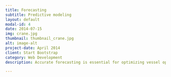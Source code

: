 ```yaml
---
title: Forecasting
subtitle: Predictive modeling 
layout: default
modal-id: 4
date: 2014-07-15
img: crane.jpg
thumbnail: thumbnail_crane.jpg
alt: image-alt
project-date: April 2014
client: Start Bootstrap
category: Web Development
description: Accurate forecasting is essential for optimizing vessel operations, from route planning to maintenance scheduling. Our predictive modeling solution uses historical data and machine learning algorithms to forecast future trends, anticipate demand, and optimize resource allocation. By predicting vessel performance, you can make informed decisions about route optimization, fuel consumption, and maintenance scheduling, reducing costs, and improving overall efficiency.orem ipsum dolor sit amet, usu cu alterum nominavi lobortis. At duo novum diceret. Tantas apeirian vix et, usu sanctus postulant inciderint ut, populo diceret necessitatibus in vim. Cu eum dicam feugiat noluisse.

---
```

